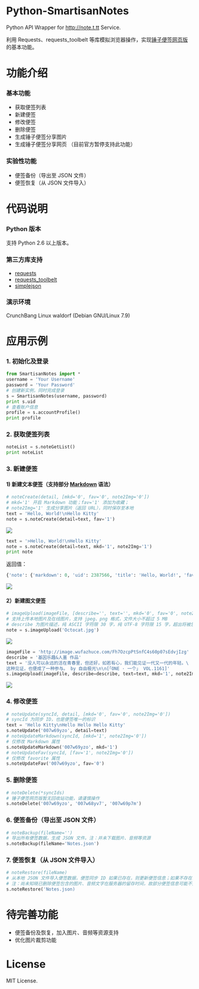 # Python-SmartisanNotes

Python API Wrapper for http://note.t.tt Service.

利用 Requests、requests_toolbelt 等库模拟浏览器操作，实现[锤子便签网页版](http://note.t.tt)的基本功能。


# 功能介绍

### 基本功能

* 获取便签列表
* 新建便签
* 修改便签
* 删除便签
* 生成锤子便签分享图片
* 生成锤子便签分享网页 （目前官方暂停支持此功能）


### 实验性功能

* 便签备份（导出至 JSON 文件）
* 便签恢复（从 JSON 文件导入）

# 代码说明

### Python 版本

支持 Python 2.6 以上版本。

### 第三方库支持

* [requests](http://python-requests.org)
* [requests_toolbelt](https://toolbelt.readthedocs.org)
* [simplejson](http://simplejson.readthedocs.org)

### 演示环境

CrunchBang Linux waldorf (Debian GNU/Linux 7.9)

# 应用示例

### 1. 初始化及登录

```python
from SmartisanNotes import *
username = 'Your Username'
password = 'Your Password'
# 创建新实例，同时完成登录
s = SmartisanNotes(username, password)
print s.uid
# 查看账户信息
profile = s.accountProfile()
print profile
```

### 2. 获取便签列表

```python
noteList = s.noteGetList()
print noteList
```

### 3. 新建便签

#### 1) 新建文本便签（支持部分 [Markdown](https://cloud.smartisan.com/apps/note/md.html) 语法）

```python
# noteCreate(detail, [mkd='0', fav='0', note2Img='0'])
# mkd='1' 开启 Markdown 功能；fav='1' 添加为收藏；
# note2Img='1' 生成分享图片（返回 URL），同时保存至本地
text = 'Hello, World!\nHello Kitty'
note = s.noteCreate(detail=text, fav='1')
```

![](http://7xslb5.com2.z0.glb.clouddn.com/Python-SmartisanNotes-Demo-01.jpg)

```python
text = '>Hello, World!\nHello Kitty'
note = s.noteCreate(detail=text, mkd='1', note2Img='1')
print note
```

返回值：

```python
{'note': {'markdown': 0, 'uid': 2387566, 'title': 'Hello, World!', 'favorite': 1, 'sync_id': '007w69yzo', 'pos': 125, 'detail': 'Hello, World!\nHello Kitty', 'modify_time': 1459745454411L, 'call_timestamp': 0, 'folderId': 0}}
```

![](http://7xslb5.com2.z0.glb.clouddn.com/Python-SmartisanNotes-Demo-02.jpg)

#### 2）新建图文便签

```python
# imageUpload(imageFile, [describe='', text='', mkd='0', fav='0', note2Img='0'])
# 支持上传本地图片及在线图片，支持 jpeg、png 格式，文件大小不超过 5 MB
# describe 为图片描述，纯 ASCII 字符限 30 字，纯 UTF-8 字符限 15 字，超出将被忽略
note = s.imageUpload('Octocat.jpg')
```

![](http://7xslb5.com1.z0.glb.clouddn.com/Python-SmartisanNotes-Demo-03.jpg)

```python
imageFile = 'http://image.wufazhuce.com/Fh7OzcpPtSnfC4s60p07sEdvjIzg'
describe = '基因乐趣&人畺 作品'
text = '没人可以永远的活在青春里，但还好，如若有心，我们能见证一代又一代的年轻。\
这种见证，也便成了一种参与。 by 自由极光\n\n[「ONE · 一个」 VOL.1161]'
s.imageUpload(imageFile, describe=describe, text=text, mkd='1', note2Img='1')
```

![](http://7xslb5.com1.z0.glb.clouddn.com/Python-SmartisanNotes-Demo-04.jpg)

### 4. 修改便签

```python
# noteUpdate(syncId, detail, [mkd='0', fav='0', note2Img='0'])
# syncId 为同步 ID，也是便签唯一的标识
text = 'Hello Kitty\nHello Hello Hello Kitty'
s.noteUpdate('007w69yzo', detail=text)
# noteUpdateMarkdown(syncId, [mkd='1', note2Img='0'])
# 仅修改 Markdown 属性
s.noteUpdateMarkdown('007w69yzo', mkd='1')
# noteUpdateFav(syncId, [fav='1', note2Img='0'])
# 仅修改 favorite 属性
s.noteUpdateFav('007w69yzo', fav='0')
```

### 5. 删除便签

```python
# noteDelete(*syncIds)
# 锤子便签网页版暂无回收站功能，请谨慎操作
s.noteDelete('007w69yzo', '007w68yv7', '007w69p7m')
```

### 6. 便签备份（导出至 JSON 文件）

```python
# noteBackup(fileName='')
# 导出所有便签数据，生成 JSON 文件。注：并未下载图片、音频等资源
s.noteBackup(fileName='Notes.json')
```

### 7. 便签恢复（从 JSON 文件导入）

```python
# noteRestore(fileName)
# 从本地 JSON 文件导入便签数据，便签同步 ID 如果已存在，则更新便签信息；如果不存在，则新建便签。
# 注：尚未知晓已删除便签包含的图片、音频文字在服务器的留存时间，故部分便签信息可能不完整。
s.noteRestore('Notes.json)
```

# 待完善功能

* 便签备份及恢复，加入图片、音频等资源支持
* 优化图片裁剪功能

# License

MIT License.
